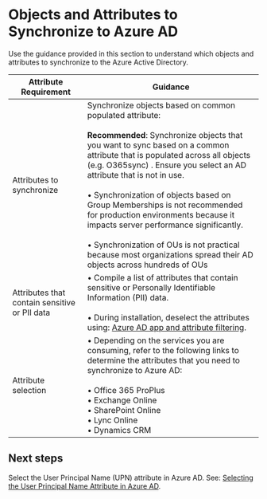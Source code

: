 # Objects and Attributes to Synchronize to Azure AD

Use the guidance provided in this section to understand which objects and attributes to synchronize to the Azure Active Directory.

|**Attribute Requirement** | **Guidance** |  
| -------------| -------------| 
|Attributes to synchronize | Synchronize objects based on common populated attribute: <br/><br/> **Recommended**: Synchronize objects that you want to sync based on a common attribute that is populated across all objects (e.g. O365sync) . Ensure you select an AD attribute that is not in use. <br/><br/> • Synchronization of objects based on Group Memberships is not recommended for production environments because it impacts server  performance significantly. <br/><br/> • Synchronization of OUs is not practical because most organizations spread their AD objects across hundreds of OUs |
|Attributes that contain sensitive or PII data  | • Compile a list of attributes that contain sensitive or Personally Identifiable Information (PII) data. <br/><br/> • During installation, deselect the attributes using:  [Azure AD app and attribute filtering](https://docs.microsoft.com/en-us/azure/active-directory/connect/active-directory-aadconnect-get-started-custom#azure-ad-app-and-attribute-filtering).  |
|Attribute selection |  • Depending on the services you are consuming, refer to the following links to determine the attributes that you need to synchronize to Azure AD: <br/><br/>    • Office 365 ProPlus <br/>    • Exchange Online <br/>   • SharePoint Online <br/> • Lync Online <br/> • Dynamics CRM|


## Next steps 

Select the User Principal Name (UPN) attribute in Azure AD. See: [Selecting the User Principal Name Attribute in Azure AD](2.1.2-Selecting-the-User-Principal-Name-Attribute-in-Azure-AD.md).


